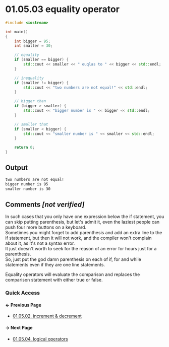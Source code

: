 # 01.05.03 equality operator

```cxx
#include <iostream>

int main()
{
    int bigger = 95;
    int smaller = 30;

    // equality
    if (smaller == bigger) {
        std::cout << smaller << " euqlas to " << bigger << std::endl;
    }

    // inequality
    if (smaller != bigger) {
        std::cout << "two numbers are not equal!" << std::endl;
    }

    // bigger than
    if (bigger > smaller) {
        std::cout << "bigger number is " << bigger << std::endl;
    }

    // smaller that
    if (smaller < bigger) {
        std::cout << "smaller number is " << smaller << std::endl;
    }

    return 0;
}

```

## Output

```txt
two numbers are not equal!
bigger number is 95
smaller number is 30
```

## Comments *[not verified]*

In such cases that you only have one expression below the if statement, you can skip putting parenthesis,
but let's admit it, even the laziest people can push four more buttons on a keyboard.  
Sometimes you might forget to add parenthesis and add an extra line to the if statement, but then it will not work,
and the compiler won't complain about it, as it's not a syntax error.  
It just doesn't worth to seek for the reason of an error for hours just for a parenthesis.  
So, just put the god damn parenthesis on each of if, for and while statements even if they are one line statements.

Equality operators will evaluate the comparison and replaces the comparison statement with either true or false.

### Quick Access

<div class="previous_page pagination">

#### &#8592; Previous Page

* [01.05.02. increment & decrement](./../../01.the_basics/05.expressions&statements&operators/02.increment&decrement.md)

</div>
<div class="next_page pagination">

#### &#8594; Next Page

* [01.05.04. logical operators](./../../01.the_basics/05.expressions&statements&operators/04.logical.md)

</div>
